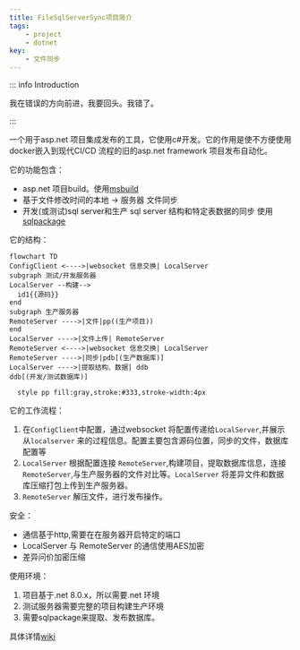 ```yaml
---
title: FileSqlServerSync项目简介
tags:
    - project
    - dotnet
key: 
    - 文件同步
---
```


::: info Introduction

我在错误的方向前进，我要回头。我错了。

:::


一个用于asp.net 项目集成发布的工具，它使用c#开发。它的作用是使不方便使用docker嵌入到现代CI/CD 流程的旧的asp.net framework 项目发布自动化。 

它的功能包含：

- asp.net 项目build。使用[msbuild](https://learn.microsoft.com/zh-cn/visualstudio/msbuild/walkthrough-using-msbuild?view=vs-2022)
- 基于文件修改时间的本地 -> 服务器 文件同步
- 开发(或测试)sql server和生产 sql server 结构和特定表数据的同步 使用[sqlpackage](https://learn.microsoft.com/zh-cn/sql/tools/sqlpackage/sqlpackage?view=sql-server-ver16)

它的结构：

``` mermaid
flowchart TD
ConfigClient <---->|websocket 信息交换| LocalServer
subgraph 测试/开发服务器 
LocalServer --构建-->
  id1{{源码}}
end
subgraph 生产服务器
RemoteServer ---->|文件|pp((生产项目))
end
LocalServer ---->|文件上传| RemoteServer
RemoteServer <---->|websocket 信息交换| LocalServer
RemoteServer ---->|同步|pdb[(生产数据库)]
LocalServer ---->|提取结构、数据| ddb
ddb[(开发/测试数据库)]

  style pp fill:gray,stroke:#333,stroke-width:4px

```


它的工作流程：

1. 在`ConfigClient`中配置，通过websocket 将配置传递给`LocalServer`,并展示从`localserver` 来的过程信息。配置主要包含源码位置，同步的文件，数据库配置等
2. `LocalServer` 根据配置连接 `RemoteServer`,构建项目，提取数据库信息，连接`RemoteServer`,与生产服务器的文件对比等。`LocalServer` 将差异文件和数据库压缩打包上传到生产服务器。
3. `RemoteServer` 解压文件，进行发布操作。

安全：

- 通信基于http,需要在在服务器开启特定的端口
- LocalServer 与 RemoteServer 的通信使用AES加密
- 差异问价加密压缩

使用环境：

1. 项目基于.net 8.0.x，所以需要.net 环境
2. 测试服务器需要完整的项目构建生产环境
3. 需要sqlpackage来提取、发布数据库。


具体详情[wiki](https://github.com/zhengyuanzhi/FileSqlServerSync/wiki)
